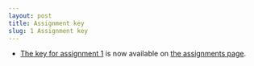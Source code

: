 ```yaml
---
layout: post
title: Assignment key
slug: 1 Assignment key
---
```


* [The key for assignment 1](/materials/pg.key.pdf) is now available on [the assignments page](/assignments.html).
